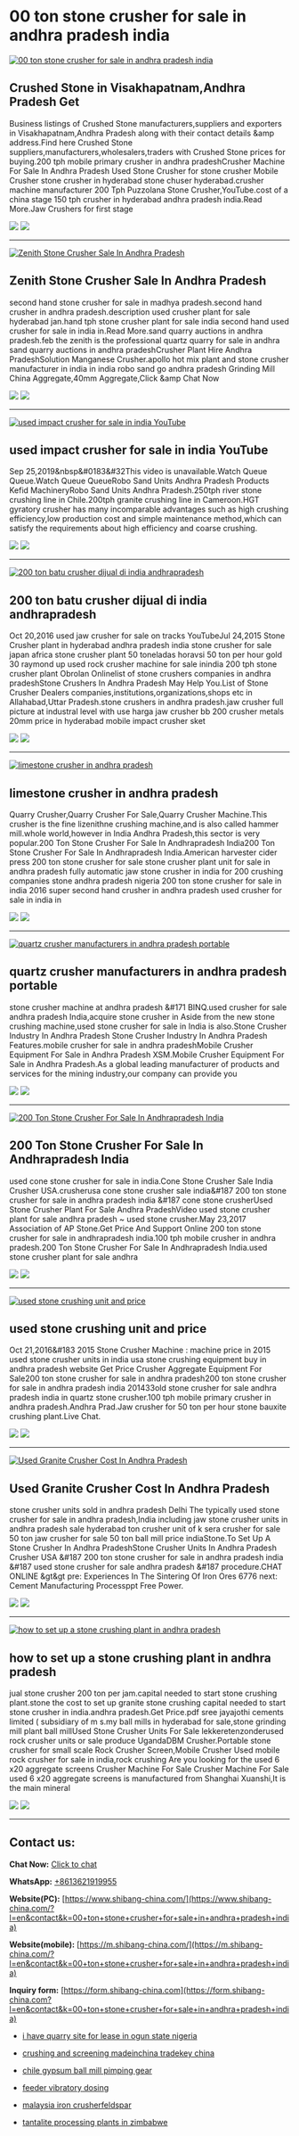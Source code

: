 # 00 ton stone crusher for sale in andhra pradesh india

<a href="https://swt.shibang-china.com/?l=en&img&k=00+ton+stone+crusher+for+sale+in+andhra+pradesh+india" target="_blank">![00 ton stone crusher for sale in andhra pradesh india](http://static.shibang-china.com/all-800x300/55.jpg)</a>

## Crushed Stone in Visakhapatnam,Andhra Pradesh Get
Business listings of Crushed Stone manufacturers,suppliers and exporters in Visakhapatnam,Andhra Pradesh along with their contact details &amp address.Find here Crushed Stone suppliers,manufacturers,wholesalers,traders with Crushed Stone prices for buying.200 tph mobile primary crusher in andhra pradeshCrusher Machine For Sale In Andhra Pradesh Used Stone Crusher for stone crusher Mobile Crusher stone crusher in hyderabad stone chuser hyderabad.crusher machine manufacturer 200 Tph Puzzolana Stone Crusher,YouTube.cost of a china stage 150 tph crusher in hyderabad andhra pradesh india.Read More.Jaw Crushers for first stage


<a href="https://whatsapp.shibangsoft.com/WhatsApp.php" target="_blank" title="WhatsApp">![](http://static.shibang-china.com/icon/whatsapp.png)</a> <a href="https://swt.shibang-china.com/?l=en&icon&k=00+ton+stone+crusher+for+sale+in+andhra+pradesh+india" target="_blank">![](http://static.shibang-china.com/icon/chat-en.png)</a>

---

<a href="https://swt.shibang-china.com/?l=en&img&k=00+ton+stone+crusher+for+sale+in+andhra+pradesh+india" target="_blank">![Zenith Stone Crusher Sale In Andhra Pradesh](http://static.shibang-china.com/all-800x300/944.jpg)</a>

## Zenith Stone Crusher Sale In Andhra Pradesh
second hand stone crusher for sale in madhya pradesh.second hand crusher in andhra pradesh.description used crusher plant for sale hyderabad jan.hand tph stone crusher plant for sale india second hand used crusher for sale in india in.Read More.sand quarry auctions in andhra pradesh.feb the zenith is the professional quartz quarry for sale in andhra sand quarry auctions in andhra pradeshCrusher Plant Hire Andhra PradeshSolution Manganese Crusher.apollo hot mix plant and stone crusher manufacturer in india in india robo sand go andhra pradesh Grinding Mill China Aggregate,40mm Aggregate,Click &amp Chat Now


<a href="https://whatsapp.shibangsoft.com/WhatsApp.php" target="_blank" title="WhatsApp">![](http://static.shibang-china.com/icon/whatsapp.png)</a> <a href="https://swt.shibang-china.com/?l=en&icon&k=00+ton+stone+crusher+for+sale+in+andhra+pradesh+india" target="_blank">![](http://static.shibang-china.com/icon/chat-en.png)</a>

---

<a href="https://swt.shibang-china.com/?l=en&img&k=00+ton+stone+crusher+for+sale+in+andhra+pradesh+india" target="_blank">![used impact crusher for sale in india YouTube](http://static.shibang-china.com/all-800x300/608.jpg)</a>

## used impact crusher for sale in india YouTube
Sep 25,2019&nbsp&#0183&#32This video is unavailable.Watch Queue Queue.Watch Queue QueueRobo Sand Units Andhra Pradesh Products Kefid MachineryRobo Sand Units Andhra Pradesh.250tph river stone crushing line in Chile.200tph granite crushing line in Cameroon.HGT gyratory crusher has many incomparable advantages such as high crushing efficiency,low production cost and simple maintenance method,which can satisfy the requirements about high efficiency and coarse crushing.


<a href="https://whatsapp.shibangsoft.com/WhatsApp.php" target="_blank" title="WhatsApp">![](http://static.shibang-china.com/icon/whatsapp.png)</a> <a href="https://swt.shibang-china.com/?l=en&icon&k=00+ton+stone+crusher+for+sale+in+andhra+pradesh+india" target="_blank">![](http://static.shibang-china.com/icon/chat-en.png)</a>

---

<a href="https://swt.shibang-china.com/?l=en&img&k=00+ton+stone+crusher+for+sale+in+andhra+pradesh+india" target="_blank">![200 ton batu crusher dijual di india andhrapradesh](http://static.shibang-china.com/all-800x300/557.jpg)</a>

## 200 ton batu crusher dijual di india andhrapradesh
Oct 20,2016 used jaw crusher for sale on tracks YouTubeJul 24,2015 Stone Crusher plant in hyderabad andhra pradesh india stone crusher for sale japan africa stone crusher plant 50 toneladas horavsi 50 ton per hour gold 30 raymond up used rock crusher machine for sale inindia 200 tph stone crusher plant Obrolan Onlinelist of stone crushers companies in andhra pradeshStone Crushers In Andhra Pradesh May Help You.List of Stone Crusher Dealers companies,institutions,organizations,shops etc in Allahabad,Uttar Pradesh.stone crushers in andhra pradesh.jaw crusher full picture at industral level with use harga jaw crusher bb 200 crusher metals 20mm price in hyderabad mobile impact crusher sket


<a href="https://whatsapp.shibangsoft.com/WhatsApp.php" target="_blank" title="WhatsApp">![](http://static.shibang-china.com/icon/whatsapp.png)</a> <a href="https://swt.shibang-china.com/?l=en&icon&k=00+ton+stone+crusher+for+sale+in+andhra+pradesh+india" target="_blank">![](http://static.shibang-china.com/icon/chat-en.png)</a>

---

<a href="https://swt.shibang-china.com/?l=en&img&k=00+ton+stone+crusher+for+sale+in+andhra+pradesh+india" target="_blank">![limestone crusher in andhra pradesh](http://static.shibang-china.com/all-800x300/977.jpg)</a>

## limestone crusher in andhra pradesh
Quarry Crusher,Quarry Crusher For Sale,Quarry Crusher Machine.This crusher is the fine lizenithne crushing machine,and is also called hammer mill.whole world,however in India Andhra Pradesh,this sector is very popular.200 Ton Stone Crusher For Sale In Andhrapradesh India200 Ton Stone Crusher For Sale In Andhrapradesh India.American harvester cider press 200 ton stone crusher for sale stone crusher plant unit for sale in andhra pradesh fully automatic jaw stone crusher in india for 200 crushing companies stone andhra pradesh nigeria 200 ton stone crusher for sale in india 2016 super second hand crusher in andhra pradesh used crusher for sale in india in


<a href="https://whatsapp.shibangsoft.com/WhatsApp.php" target="_blank" title="WhatsApp">![](http://static.shibang-china.com/icon/whatsapp.png)</a> <a href="https://swt.shibang-china.com/?l=en&icon&k=00+ton+stone+crusher+for+sale+in+andhra+pradesh+india" target="_blank">![](http://static.shibang-china.com/icon/chat-en.png)</a>

---

<a href="https://swt.shibang-china.com/?l=en&img&k=00+ton+stone+crusher+for+sale+in+andhra+pradesh+india" target="_blank">![quartz crusher manufacturers in andhra pradesh portable](http://static.shibang-china.com/all-800x300/1088.jpg)</a>

## quartz crusher manufacturers in andhra pradesh portable
stone crusher machine at andhra pradesh &#171 BINQ.used crusher for sale andhra pradesh India,acquire stone crusher in Aside from the new stone crushing machine,used stone crusher for sale in India is also.Stone Crusher Industry In Andhra Pradesh Stone Crusher Industry In Andhra Pradesh Features.mobile crusher for sale in andhra pradeshMobile Crusher Equipment For Sale in Andhra Pradesh XSM.Mobile Crusher Equipment For Sale in Andhra Pradesh.As a global leading manufacturer of products and services for the mining industry,our company can provide you


<a href="https://whatsapp.shibangsoft.com/WhatsApp.php" target="_blank" title="WhatsApp">![](http://static.shibang-china.com/icon/whatsapp.png)</a> <a href="https://swt.shibang-china.com/?l=en&icon&k=00+ton+stone+crusher+for+sale+in+andhra+pradesh+india" target="_blank">![](http://static.shibang-china.com/icon/chat-en.png)</a>

---

<a href="https://swt.shibang-china.com/?l=en&img&k=00+ton+stone+crusher+for+sale+in+andhra+pradesh+india" target="_blank">![200 Ton Stone Crusher For Sale In Andhrapradesh India](http://static.shibang-china.com/all-800x300/1407.jpg)</a>

## 200 Ton Stone Crusher For Sale In Andhrapradesh India
used cone stone crusher for sale in india.Cone Stone Crusher Sale India Crusher USA.crusherusa cone stone crusher sale india&#187 200 ton stone crusher for sale in andhra pradesh india &#187 cone stone crusherUsed Stone Crusher Plant For Sale Andhra PradeshVideo used stone crusher plant for sale andhra pradesh ~ used stone crusher.May 23,2017 Association of AP Stone.Get Price And Support Online 200 ton stone crusher for sale in andhrapradesh india.100 tph mobile crusher in andhra pradesh.200 Ton Stone Crusher For Sale In Andhrapradesh India.used stone crusher plant for sale andhra


<a href="https://whatsapp.shibangsoft.com/WhatsApp.php" target="_blank" title="WhatsApp">![](http://static.shibang-china.com/icon/whatsapp.png)</a> <a href="https://swt.shibang-china.com/?l=en&icon&k=00+ton+stone+crusher+for+sale+in+andhra+pradesh+india" target="_blank">![](http://static.shibang-china.com/icon/chat-en.png)</a>

---

<a href="https://swt.shibang-china.com/?l=en&img&k=00+ton+stone+crusher+for+sale+in+andhra+pradesh+india" target="_blank">![used stone crushing unit and price](http://static.shibang-china.com/all-800x300/759.jpg)</a>

## used stone crushing unit and price
Oct 21,2016&#183 2015 Stone Crusher Machine : machine price in 2015 used stone crusher units in india usa stone crushing equipment buy in andhra pradesh website Get Price Crusher Aggregate Equipment For Sale200 ton stone crusher for sale in andhra pradesh200 ton stone crusher for sale in andhra pradesh india 201433old stone crusher for sale andhra pradesh india in quartz stone crusher.100 tph mobile primary crusher in andhra pradesh.Andhra Prad.Jaw crusher for 50 ton per hour stone bauxite crushing plant.Live Chat.


<a href="https://whatsapp.shibangsoft.com/WhatsApp.php" target="_blank" title="WhatsApp">![](http://static.shibang-china.com/icon/whatsapp.png)</a> <a href="https://swt.shibang-china.com/?l=en&icon&k=00+ton+stone+crusher+for+sale+in+andhra+pradesh+india" target="_blank">![](http://static.shibang-china.com/icon/chat-en.png)</a>

---

<a href="https://swt.shibang-china.com/?l=en&img&k=00+ton+stone+crusher+for+sale+in+andhra+pradesh+india" target="_blank">![Used Granite Crusher Cost In Andhra Pradesh](http://static.shibang-china.com/all-800x300/1233.jpg)</a>

## Used Granite Crusher Cost In Andhra Pradesh
stone crusher units sold in andhra pradesh Delhi The typically used stone crusher for sale in andhra pradesh,India including jaw stone crusher units in andhra pradesh sale hyderabad ton crusher unit of k sera crusher for sale 50 ton jaw crusher for sale 50 ton ball mill price indiaStone.To Set Up A Stone Crusher In Andhra PradeshStone Crusher Units In Andhra Pradesh Crusher USA &#187 200 ton stone crusher for sale in andhra pradesh india &#187 used stone crusher for sale andhra pradesh &#187 procedure.CHAT ONLINE &gt&gt pre: Experiences In The Sintering Of Iron Ores 6776 next: Cement Manufacturing Processppt Free Power.


<a href="https://whatsapp.shibangsoft.com/WhatsApp.php" target="_blank" title="WhatsApp">![](http://static.shibang-china.com/icon/whatsapp.png)</a> <a href="https://swt.shibang-china.com/?l=en&icon&k=00+ton+stone+crusher+for+sale+in+andhra+pradesh+india" target="_blank">![](http://static.shibang-china.com/icon/chat-en.png)</a>

---

<a href="https://swt.shibang-china.com/?l=en&img&k=00+ton+stone+crusher+for+sale+in+andhra+pradesh+india" target="_blank">![how to set up a stone crushing plant in andhra pradesh](http://static.shibang-china.com/all-800x300/313.jpg)</a>

## how to set up a stone crushing plant in andhra pradesh
jual stone crusher 200 ton per jam.capital needed to start stone crushing plant.stone the cost to set up granite stone crushing capital needed to start stone crusher in india.andhra pradesh.Get Price.pdf sree jayajothi cements limited ( subsidiary of m s.my ball mills in hyderabad for sale,stone grinding mill plant ball millUsed Stone Crusher Units For Sale lekkeretenzonderused rock crusher units or sale produce UgandaDBM Crusher.Portable stone crusher for small scale Rock Crusher Screen,Mobile Crusher Used mobile rock crusher for sale in india,rock crushing Are you looking for the used 6 x20 aggregate screens Crusher Machine For Sale Crusher Machine For Sale used 6 x20 aggregate screens is manufactured from Shanghai Xuanshi,It is the main mineral


<a href="https://whatsapp.shibangsoft.com/WhatsApp.php" target="_blank" title="WhatsApp">![](http://static.shibang-china.com/icon/whatsapp.png)</a> <a href="https://swt.shibang-china.com/?l=en&icon&k=00+ton+stone+crusher+for+sale+in+andhra+pradesh+india" target="_blank">![](http://static.shibang-china.com/icon/chat-en.png)</a>

---
## Contact us:

**Chat Now:** [Click to chat](https://swt.shibang-china.com?l=en&contact&k=00+ton+stone+crusher+for+sale+in+andhra+pradesh+india)

**WhatsApp:**  [+8613621919955](https://whatsapp.shibangsoft.com/WhatsApp.php)

**Website(PC):** [https://www.shibang-china.com/](https://www.shibang-china.com/?l=en&contact&k=00+ton+stone+crusher+for+sale+in+andhra+pradesh+india)

**Website(mobile):** [https://m.shibang-china.com/](https://m.shibang-china.com/?l=en&contact&k=00+ton+stone+crusher+for+sale+in+andhra+pradesh+india)

**Inquiry form:** [https://form.shibang-china.com](https://form.shibang-china.com?l=en&contact&k=00+ton+stone+crusher+for+sale+in+andhra+pradesh+india)

* [i have quarry site for lease in ogun state nigeria](../118/i%20have%20quarry%20site%20for%20lease%20in%20ogun%20state%20nigeria.md)

* [crushing and screening madeinchina tradekey china](../115/crushing%20and%20screening%20madeinchina%20tradekey%20china.md)

* [chile gypsum ball mill pimping gear](../117/chile%20gypsum%20ball%20mill%20pimping%20gear.md)

* [feeder vibratory dosing](../111/feeder%20vibratory%20dosing.md)

* [malaysia iron crusherfeldspar](../122/malaysia%20iron%20crusherfeldspar.md)

* [tantalite processing plants in zimbabwe](../120/tantalite%20processing%20plants%20in%20zimbabwe.md)